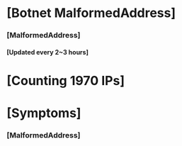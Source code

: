 # [Botnet MalformedAddress]
### [MalformedAddress]
#### [Updated every 2~3 hours]

# [Counting 1970 IPs]

# [Symptoms] 
###   [MalformedAddress]
